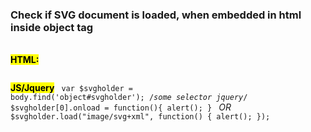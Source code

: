 <h3>Check if SVG document is loaded, when embedded in html inside object tag</h3><br>
<b><mark>HTML:</mark></b>
<code>
<object id="svgholder" data="some.svg" type="image/svg+xml" width="100%" height="100%"></object>
</code>

<b><mark>JS/Jquery</mark></b>
<code>
var $svgholder =  body.find('object#svgholder'); /*some selector jquery*/
$svgholder[0].onload = function(){
				alert();
			}
</code>
<i>OR</i>
<code>
$svgholder.load("image/svg+xml", function() {
				alert();
			});
</code>
